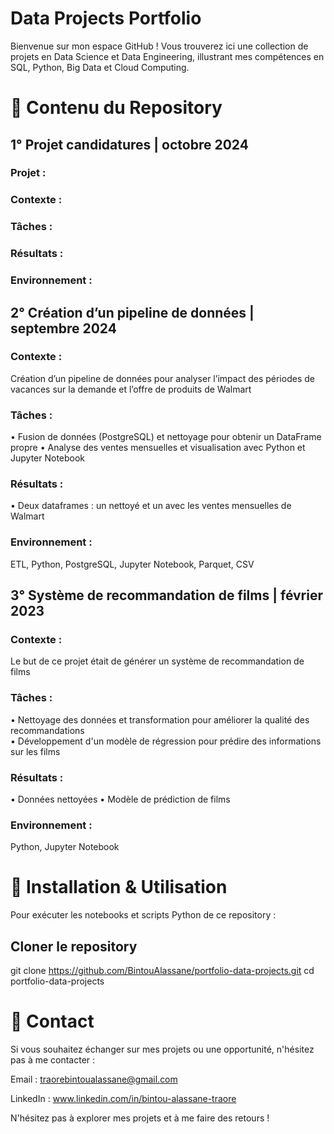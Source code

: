 # Data Projects Portfolio

Bienvenue sur mon espace GitHub ! Vous trouverez ici une collection de projets en Data Science et Data Engineering, illustrant mes compétences en SQL, Python, Big Data et Cloud Computing.

# 📂 Contenu du Repository

## 1° Projet candidatures | octobre 2024

### Projet : 

### Contexte :  

### Tâches : 

### Résultats : 

### Environnement :  


## 2° Création d’un pipeline de données | septembre 2024 

### Contexte :  
Création d’un pipeline de données pour analyser l’impact des périodes de vacances sur la demande et l’offre de produits de Walmart

### Tâches : 
•	Fusion de données (PostgreSQL) et nettoyage pour obtenir un DataFrame propre
•	Analyse des ventes mensuelles et visualisation avec Python et Jupyter Notebook

### Résultats :  
•	Deux dataframes : un nettoyé et un avec les ventes mensuelles de Walmart 

### Environnement :  
ETL, Python, PostgreSQL, Jupyter Notebook, Parquet, CSV 


## 3° Système de recommandation de films | février 2023 

### Contexte :  
Le but de ce projet était de générer un système de recommandation de films  

### Tâches : 
•	Nettoyage des données et transformation pour améliorer la qualité des recommandations  
•	Développement d'un modèle de régression pour prédire des informations sur les films  

### Résultats :  
•	Données nettoyées
•	Modèle de prédiction de films  

### Environnement :  
Python, Jupyter Notebook  


# 🚀 Installation & Utilisation

Pour exécuter les notebooks et scripts Python de ce repository :

## Cloner le repository
git clone https://github.com/BintouAlassane/portfolio-data-projects.git
cd portfolio-data-projects


# 📧 Contact

Si vous souhaitez échanger sur mes projets ou une opportunité, n'hésitez pas à me contacter :

Email : traorebintoualassane@gmail.com

LinkedIn : www.linkedin.com/in/bintou-alassane-traore

N'hésitez pas à explorer mes projets et à me faire des retours !

